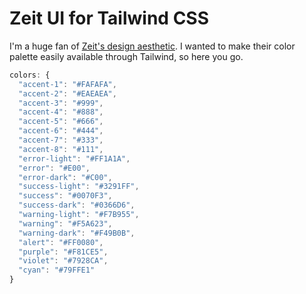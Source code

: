 # Zeit UI for Tailwind CSS

I'm a huge fan of [Zeit's design aesthetic](https://zeit.co/design). I wanted
to make their color palette easily available through Tailwind, so here you go.

```javascript
colors: {
  "accent-1": "#FAFAFA",
  "accent-2": "#EAEAEA",
  "accent-3": "#999",
  "accent-4": "#888",
  "accent-5": "#666",
  "accent-6": "#444",
  "accent-7": "#333",
  "accent-8": "#111",
  "error-light": "#FF1A1A",
  "error": "#E00",
  "error-dark": "#C00",
  "success-light": "#3291FF",
  "success": "#0070F3",
  "success-dark": "#0366D6",
  "warning-light": "#F7B955",
  "warning": "#F5A623",
  "warning-dark": "#F49B0B",
  "alert": "#FF0080",
  "purple": "#F81CE5",
  "violet": "#7928CA",
  "cyan": "#79FFE1"
}
```
